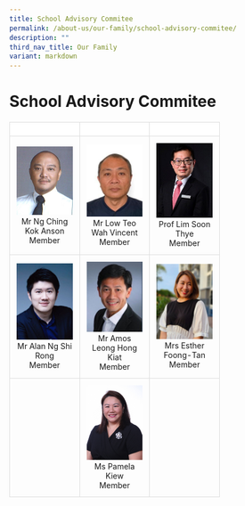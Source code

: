 ```yaml
---
title: School Advisory Commitee
permalink: /about-us/our-family/school-advisory-commitee/
description: ""
third_nav_title: Our Family
variant: markdown
---
```

# School Advisory Commitee

<style>
 
table {
	width: 75%;
	border-collapse: collapse;
	margin-top: 20px;
	max-width: 600px;
}

th, td {
      border: 1px solid #dddddd;
      text-align: left;
      padding: 12px;
}

th {
	background-color: #FFFFFF;
	width: 25%;
}
	
td { 
			text-align: center !important;  
			width: 25%;
}
</style>

<table>
	<thead>
  <tr>
    <th></th>
    <th></th>
    <th></th>
  </tr>
	</thead>
	<tbody>
  <tr>
    <td><img src="/images/About%20us/Our%20Family/sac3.jpg">Mr Ng Ching Kok Anson<br>Member</td>
    <td><img src="/images/About%20us/Our%20Family/sac2.jpg"> Mr Low Teo Wah Vincent<br>Member</td>
    <td><img src="/images/About%20us/Our%20Family/DrLimSoonThye.jpeg">Prof Lim Soon Thye<br>Member</td>
  </tr>
  <tr>
    <td><img src="/images/About%20us/Our%20Family/alanngshirong.jpg">Mr Alan Ng Shi Rong<br>Member</td>
    <td><img src="/images/About%20us/Our%20Family/amosleonghongkiat.jpg"> Mr Amos Leong Hong Kiat<br>Member</td>
    <td><img src="/images/About%20us/Our%20Family/estherfoongtan.jpg">Mrs Esther Foong-Tan<br>Member</td>
  </tr>
  <tr>
    <td></td>
			<td><img src="/images/About%20us/Our%20Family/MsPamelaKiew.jpg">Ms Pamela Kiew<br>Member </td>
			<td>   </td>
  </tr>
  </tbody></table>